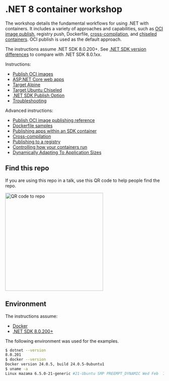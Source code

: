 # .NET 8 container workshop

The workshop details the fundamental workflows for using .NET with containers. It includes a variety of approaches and capabilities, such as [OCI image publish](https://learn.microsoft.com/dotnet/core/docker/publish-as-container), registry push, Dockerfile, [cross-compilation](https://devblogs.microsoft.com/dotnet/improving-multiplatform-container-support/), and [chiseled containers](https://devblogs.microsoft.com/dotnet/dotnet-6-is-now-in-ubuntu-2204/#net-in-chiseled-ubuntu-containers). OCI publish is used as the default approach.

The instructions assume .NET SDK 8.0.200+. See [.NET SDK version differences](./sdk-version-differences.md) to compare with .NET SDK 8.0.1xx.

Instructions:

- [Publish OCI images](publish-oci.md)
- [ASP.NET Core web apps](aspnetcore.md)
- [Target Alpine](./publish-alpine.md)
- [Target Ubuntu Chiseled](./publish-ubuntu-chiseled.md)
- [.NET SDK Publish Option](./publish-options.md)
- [Troubleshooting](./troubleshooting.md)

Advanced instructions:

- [Publish OCI image publishing reference](publish-oci-reference.md)
- [Dockerfile samples](dockerfile-samples.md)
- [Publishing apps within an SDK container](publish-in-sdk-container.md)
- [Cross-compilation](cross-compilation.md)
- [Publishing to a registry](push-to-registry.md)
- [Controlling how your containers run](./super-sql-app/control-container-runtime.md)
- [Dynamically Adapting To Application Sizes](https://maoni0.medium.com/dynamically-adapting-to-application-sizes-2d72fcb6f1ea)

## Find this repo

If you are using this repo in a talk, use this QR code to help people find the repo.

<img width="311" alt="QR code to repo" src="https://github.com/richlander/container-workshop/assets/2608468/4067d47d-5ea3-460e-9062-0050c611ba53" />

## Environment

The instructions assume:

- [Docker](https://docs.docker.com/engine/install/)
- [.NET SDK 8.0.200+](https://dotnet.microsoft.com/download/dotnet/8.0)

The following environment was used for the examples.

```bash
$ dotnet --version
8.0.201
$ docker --version
Docker version 24.0.5, build 24.0.5-0ubuntu1
$ uname -a
Linux mazama 6.5.0-21-generic #21-Ubuntu SMP PREEMPT_DYNAMIC Wed Feb  7 14:17:40 UTC 2024 x86_64 x86_64 x86_64 GNU/Linux
```
